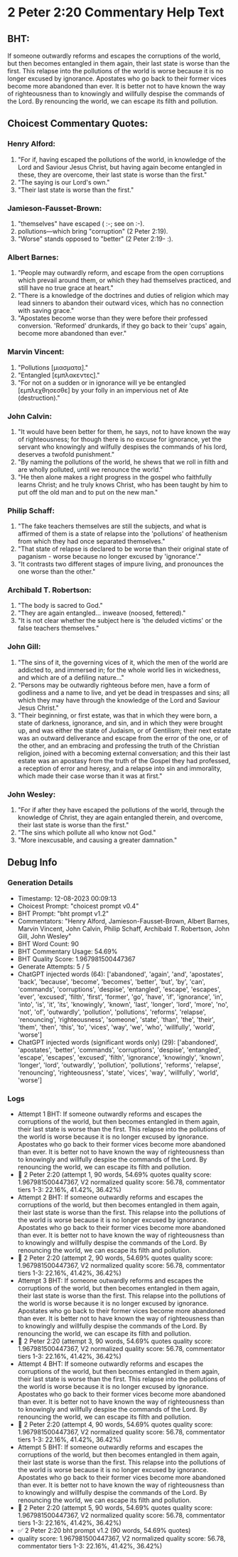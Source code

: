 # 2 Peter 2:20 Commentary Help Text

## BHT:
If someone outwardly reforms and escapes the corruptions of the world, but then becomes entangled in them again, their last state is worse than the first. This relapse into the pollutions of the world is worse because it is no longer excused by ignorance. Apostates who go back to their former vices become more abandoned than ever. It is better not to have known the way of righteousness than to knowingly and willfully despise the commands of the Lord. By renouncing the world, we can escape its filth and pollution.

## Choicest Commentary Quotes:
### Henry Alford:
1. "For if, having escaped the pollutions of the world, in knowledge of the Lord and Saviour Jesus Christ, but having again become entangled in these, they are overcome, their last state is worse than the first."
2. "The saying is our Lord's own."
3. "Their last state is worse than the first."

### Jamieson-Fausset-Brown:
1. "themselves" have escaped ( :-; see on :-).
2. pollutions—which bring "corruption" (2 Peter 2:19).
3. "Worse" stands opposed to "better" (2 Peter 2:19- :).

### Albert Barnes:
1. "People may outwardly reform, and escape from the open corruptions which prevail around them, or which they had themselves practiced, and still have no true grace at heart."
2. "There is a knowledge of the doctrines and duties of religion which may lead sinners to abandon their outward vices, which has no connection with saving grace."
3. "Apostates become worse than they were before their professed conversion. 'Reformed' drunkards, if they go back to their 'cups' again, become more abandoned than ever."

### Marvin Vincent:
1. "Pollutions [μιασματα]." 
2. "Entangled [εμπλακεντες]."
3. "For not on a sudden or in ignorance will ye be entangled [εμπλεχθησεσθε] by your folly in an impervious net of Ate (destruction)."

### John Calvin:
1. "It would have been better for them, he says, not to have known the way of righteousness; for though there is no excuse for ignorance, yet the servant who knowingly and wilfully despises the commands of his lord, deserves a twofold punishment."
2. "By naming the pollutions of the world, he shews that we roll in filth and are wholly polluted, until we renounce the world."
3. "He then alone makes a right progress in the gospel who faithfully learns Christ; and he truly knows Christ, who has been taught by him to put off the old man and to put on the new man."

### Philip Schaff:
1. "The fake teachers themselves are still the subjects, and what is affirmed of them is a state of relapse into the 'pollutions' of heathenism from which they had once separated themselves."
2. "That state of relapse is declared to be worse than their original state of paganism - worse because no longer excused by 'ignorance'."
3. "It contrasts two different stages of impure living, and pronounces the one worse than the other."

### Archibald T. Robertson:
1. "The body is sacred to God."
2. "They are again entangled... inweave (noosed, fettered)."
3. "It is not clear whether the subject here is 'the deluded victims' or the false teachers themselves."

### John Gill:
1. "The sins of it, the governing vices of it, which the men of the world are addicted to, and immersed in; for the whole world lies in wickedness, and which are of a defiling nature..."
2. "Persons may be outwardly righteous before men, have a form of godliness and a name to live, and yet be dead in trespasses and sins; all which they may have through the knowledge of the Lord and Saviour Jesus Christ."
3. "Their beginning, or first estate, was that in which they were born, a state of darkness, ignorance, and sin, and in which they were brought up, and was either the state of Judaism, or of Gentilism; their next estate was an outward deliverance and escape from the error of the one, or of the other, and an embracing and professing the truth of the Christian religion, joined with a becoming external conversation; and this their last estate was an apostasy from the truth of the Gospel they had professed, a reception of error and heresy, and a relapse into sin and immorality, which made their case worse than it was at first."

### John Wesley:
1. "For if after they have escaped the pollutions of the world, through the knowledge of Christ, they are again entangled therein, and overcome, their last state is worse than the first."
2. "The sins which pollute all who know not God."
3. "More inexcusable, and causing a greater damnation."


## Debug Info
### Generation Details
- Timestamp: 12-08-2023 00:09:13
- Choicest Prompt: "choicest prompt v0.4"
- BHT Prompt: "bht prompt v1.2"
- Commentators: "Henry Alford, Jamieson-Fausset-Brown, Albert Barnes, Marvin Vincent, John Calvin, Philip Schaff, Archibald T. Robertson, John Gill, John Wesley"
- BHT Word Count: 90
- BHT Commentary Usage: 54.69%
- BHT Quality Score: 1.967981500447367
- Generate Attempts: 5 / 5
- ChatGPT injected words (64):
	['abandoned', 'again', 'and', 'apostates', 'back', 'because', 'become', 'becomes', 'better', 'but', 'by', 'can', 'commands', 'corruptions', 'despise', 'entangled', 'escape', 'escapes', 'ever', 'excused', 'filth', 'first', 'former', 'go', 'have', 'if', 'ignorance', 'in', 'into', 'is', 'it', 'its', 'knowingly', 'known', 'last', 'longer', 'lord', 'more', 'no', 'not', 'of', 'outwardly', 'pollution', 'pollutions', 'reforms', 'relapse', 'renouncing', 'righteousness', 'someone', 'state', 'than', 'the', 'their', 'them', 'then', 'this', 'to', 'vices', 'way', 'we', 'who', 'willfully', 'world', 'worse']
- ChatGPT injected words (significant words only) (29):
	['abandoned', 'apostates', 'better', 'commands', 'corruptions', 'despise', 'entangled', 'escape', 'escapes', 'excused', 'filth', 'ignorance', 'knowingly', 'known', 'longer', 'lord', 'outwardly', 'pollution', 'pollutions', 'reforms', 'relapse', 'renouncing', 'righteousness', 'state', 'vices', 'way', 'willfully', 'world', 'worse']

### Logs
- Attempt 1 BHT: If someone outwardly reforms and escapes the corruptions of the world, but then becomes entangled in them again, their last state is worse than the first. This relapse into the pollutions of the world is worse because it is no longer excused by ignorance. Apostates who go back to their former vices become more abandoned than ever. It is better not to have known the way of righteousness than to knowingly and willfully despise the commands of the Lord. By renouncing the world, we can escape its filth and pollution.
- 🔄 2 Peter 2:20 (attempt 1, 90 words, 54.69% quotes quality score: 1.967981500447367, V2 normalized quality score: 56.78, commentator tiers 1-3: 22.16%, 41.42%, 36.42%)
- Attempt 2 BHT: If someone outwardly reforms and escapes the corruptions of the world, but then becomes entangled in them again, their last state is worse than the first. This relapse into the pollutions of the world is worse because it is no longer excused by ignorance. Apostates who go back to their former vices become more abandoned than ever. It is better not to have known the way of righteousness than to knowingly and willfully despise the commands of the Lord. By renouncing the world, we can escape its filth and pollution.
- 🔄 2 Peter 2:20 (attempt 2, 90 words, 54.69% quotes quality score: 1.967981500447367, V2 normalized quality score: 56.78, commentator tiers 1-3: 22.16%, 41.42%, 36.42%)
- Attempt 3 BHT: If someone outwardly reforms and escapes the corruptions of the world, but then becomes entangled in them again, their last state is worse than the first. This relapse into the pollutions of the world is worse because it is no longer excused by ignorance. Apostates who go back to their former vices become more abandoned than ever. It is better not to have known the way of righteousness than to knowingly and willfully despise the commands of the Lord. By renouncing the world, we can escape its filth and pollution.
- 🔄 2 Peter 2:20 (attempt 3, 90 words, 54.69% quotes quality score: 1.967981500447367, V2 normalized quality score: 56.78, commentator tiers 1-3: 22.16%, 41.42%, 36.42%)
- Attempt 4 BHT: If someone outwardly reforms and escapes the corruptions of the world, but then becomes entangled in them again, their last state is worse than the first. This relapse into the pollutions of the world is worse because it is no longer excused by ignorance. Apostates who go back to their former vices become more abandoned than ever. It is better not to have known the way of righteousness than to knowingly and willfully despise the commands of the Lord. By renouncing the world, we can escape its filth and pollution.
- 🔄 2 Peter 2:20 (attempt 4, 90 words, 54.69% quotes quality score: 1.967981500447367, V2 normalized quality score: 56.78, commentator tiers 1-3: 22.16%, 41.42%, 36.42%)
- Attempt 5 BHT: If someone outwardly reforms and escapes the corruptions of the world, but then becomes entangled in them again, their last state is worse than the first. This relapse into the pollutions of the world is worse because it is no longer excused by ignorance. Apostates who go back to their former vices become more abandoned than ever. It is better not to have known the way of righteousness than to knowingly and willfully despise the commands of the Lord. By renouncing the world, we can escape its filth and pollution.
- 🔄 2 Peter 2:20 (attempt 5, 90 words, 54.69% quotes quality score: 1.967981500447367, V2 normalized quality score: 56.78, commentator tiers 1-3: 22.16%, 41.42%, 36.42%)
- ✅ 2 Peter 2:20 bht prompt v1.2 (90 words, 54.69% quotes)
- quality score: 1.967981500447367, V2 normalized quality score: 56.78, commentator tiers 1-3: 22.16%, 41.42%, 36.42%)